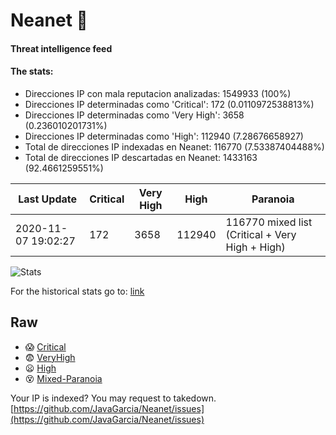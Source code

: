 # Neanet :hocho:
#### Threat intelligence feed
#### The stats:

- Direcciones IP con mala reputacion analizadas: 1549933 (100%)
- Direcciones IP determinadas como 'Critical':  172 (0.0110972538813%)
- Direcciones IP determinadas como 'Very High':  3658 (0.236010201731%)
- Direcciones IP determinadas como 'High':  112940 (7.28676658927)
- Total de direcciones IP indexadas en Neanet:  116770 (7.53387404488%)
- Total de direcciones IP descartadas en Neanet:  1433163 (92.4661259551%)

| Last Update | Critical | Very High | High | Paranoia |
| --- | --- | --- | --- | --- |
| 2020-11-07 19:02:27 | 172 | 3658 | 112940 | 116770 mixed list (Critical + Very High + High)|

![Stats](https://docs.google.com/spreadsheets/d/e/2PACX-1vSnaNMIXVabIpDJjufMlzH7poXnshF3mgd8Is1g9ytUEzVsP5my4Trn8f-xkoLLQ38xpL3HtmUexLo6/pubchart?oid=501124687&format=image)

For the historical stats go to: [link](/stats.csv)
## Raw
- :scream: [Critical](https://raw.githubusercontent.com/JavaGarcia/Neanet/master/blacklists/neanet_critical.txt)
- :fearful: [VeryHigh](https://raw.githubusercontent.com/JavaGarcia/Neanet/master/blacklists/neanet_veryHigh.txtt)
- :frowning: [High](https://raw.githubusercontent.com/JavaGarcia/Neanet/master/blacklists/neanet_high.txt)
- :dizzy_face: [Mixed-Paranoia](https://raw.githubusercontent.com/JavaGarcia/Neanet/master/blacklists/neanet_all.txt)


Your IP is indexed? You may request to takedown. [https://github.com/JavaGarcia/Neanet/issues](https://github.com/JavaGarcia/Neanet/issues)























































































































































































































































































































































































































































































































































































































































































































































































































































































































































































































































































































































































































































































































































































































































































































































































































































































































































































































































































































































































































































